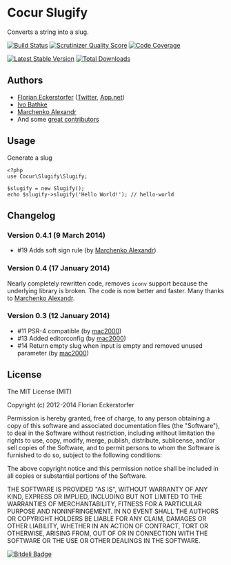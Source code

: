 Cocur Slugify
=============

Converts a string into a slug.

[![Build Status](https://travis-ci.org/cocur/slugify.png?branch=master)](https://travis-ci.org/cocur/slugify)
[![Scrutinizer Quality Score](https://scrutinizer-ci.com/g/cocur/slugify/badges/quality-score.png?s=6dc4ff1137d4405f75be9e98c74b1b70fcfdffaa)](https://scrutinizer-ci.com/g/cocur/slugify/)
[![Code Coverage](https://scrutinizer-ci.com/g/cocur/slugify/badges/coverage.png?s=27306b142814efca5c7a99984d01a073e453309f)](https://scrutinizer-ci.com/g/cocur/slugify/)

[![Latest Stable Version](https://poser.pugx.org/cocur/slugify/v/stable.png)](https://packagist.org/packages/cocur/slugify)
[![Total Downloads](https://poser.pugx.org/cocur/slugify/downloads.png)](https://packagist.org/packages/cocur/slugify)

Authors
-------

- [Florian Eckerstorfer](http://florian.ec) ([Twitter](http://twitter.com/Florian_), [App.net](http://app.net/florian))
- [Ivo Bathke](https://github.com/ivoba)
- [Marchenko Alexandr](http://mac-blog.org.ua)
- And some [great contributors](https://github.com/cocur/slugify/graphs/contributors)


Usage
-----

Generate a slug

    <?php
    use Cocur\Slugify\Slugify;

    $slugify = new Slugify();
    echo $slugify->slugify('Hello World!'); // hello-world


Changelog
---------

### Version 0.4.1 (9 March 2014)

- #19 Adds soft sign rule (by [Marchenko Alexandr](https://github.com/mac2000))

### Version 0.4 (17 January 2014)

Nearly completely rewritten code, removes `iconv` support because the underlying library is broken. The code is now better and faster. Many thanks to [Marchenko Alexandr](http://mac-blog.org.ua).

### Version 0.3 (12 January 2014)

- #11 PSR-4 compatible (by [mac2000](https://github.com/mac2000))
- #13 Added editorconfig (by [mac2000](https://github.com/mac2000))
- #14 Return empty slug when input is empty and removed unused parameter (by [mac2000](https://github.com/mac2000))


License
-------

The MIT License (MIT)

Copyright (c) 2012-2014 Florian Eckerstorfer

Permission is hereby granted, free of charge, to any person obtaining a copy of this software and associated
documentation files (the "Software"), to deal in the Software without restriction, including without limitation the
rights to use, copy, modify, merge, publish, distribute, sublicense, and/or sell copies of the Software, and to permit
persons to whom the Software is furnished to do so, subject to the following conditions:

The above copyright notice and this permission notice shall be included in all copies or substantial portions of the
Software.

THE SOFTWARE IS PROVIDED "AS IS", WITHOUT WARRANTY OF ANY KIND, EXPRESS OR IMPLIED, INCLUDING BUT NOT LIMITED TO THE
WARRANTIES OF MERCHANTABILITY, FITNESS FOR A PARTICULAR PURPOSE AND NONINFRINGEMENT. IN NO EVENT SHALL THE AUTHORS OR
COPYRIGHT HOLDERS BE LIABLE FOR ANY CLAIM, DAMAGES OR OTHER LIABILITY, WHETHER IN AN ACTION OF CONTRACT, TORT OR
OTHERWISE, ARISING FROM, OUT OF OR IN CONNECTION WITH THE SOFTWARE OR THE USE OR OTHER DEALINGS IN THE SOFTWARE.


[![Bitdeli Badge](https://d2weczhvl823v0.cloudfront.net/cocur/slugify/trend.png)](https://bitdeli.com/free "Bitdeli Badge")
